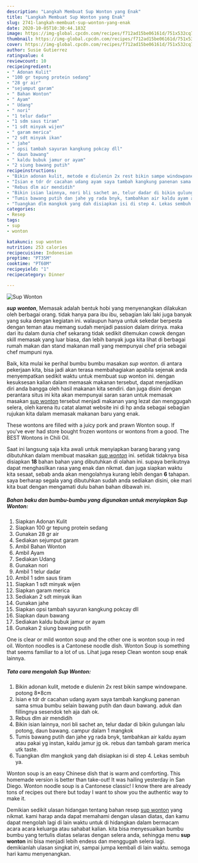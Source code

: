```yaml
---
description: "Langkah Membuat Sup Wonton yang Enak"
title: "Langkah Membuat Sup Wonton yang Enak"
slug: 2741-langkah-membuat-sup-wonton-yang-enak
date: 2020-10-05T10:30:44.183Z
image: https://img-global.cpcdn.com/recipes/f712ad15be06161d/751x532cq70/sup-wonton-foto-resep-utama.jpg
thumbnail: https://img-global.cpcdn.com/recipes/f712ad15be06161d/751x532cq70/sup-wonton-foto-resep-utama.jpg
cover: https://img-global.cpcdn.com/recipes/f712ad15be06161d/751x532cq70/sup-wonton-foto-resep-utama.jpg
author: Susie Gutierrez
ratingvalue: 4
reviewcount: 10
recipeingredient:
- " Adonan Kulit"
- "100 gr tepung protein sedang"
- "28 gr air"
- "sejumput garam"
- " Bahan Wonton"
- " Ayam"
- " Udang"
- " nori"
- "1 telur dadar"
- "1 sdm saus tiram"
- "1 sdt minyak wijen"
- " garam merica"
- "2 sdt minyak ikan"
- " jahe"
- " opsi tambah sayuran kangkung pokcay dll"
- " daun bawang"
- " kaldu bubuk jamur or ayam"
- "2 siung bawang putih"
recipeinstructions:
- "Bikin adonan kulit, metode e diulenin 2x rest bikin sampe windowpane. potong 8*8cm"
- "Isian e tdr dr cacahan udang ayam saya tambah kangkung panenan sama smua bumbu selain bawang putih dan daun bawang. aduk dan fillingnya sesendok teh aja dah ok."
- "Rebus dlm air mendidih"
- "Bikin isian lainnya, nori bli sachet an, telur dadar di bikin gulungan lalu potong, daun bawang. campur dalam 1 mangkok"
- "Tumis bawang putih dan jahe yg rada bnyk, tambahkan air kaldu ayam atau pakai yg instan, kaldu jamur jg ok. rebus dan tambah garam merica utk taste."
- "Tuangkan dlm mangkok yang dah disiapkan isi di step 4. Lekas sembuh ya."
categories:
- Resep
tags:
- sup
- wonton

katakunci: sup wonton 
nutrition: 253 calories
recipecuisine: Indonesian
preptime: "PT35M"
cooktime: "PT60M"
recipeyield: "1"
recipecategory: Dinner

---
```



![Sup Wonton](https://img-global.cpcdn.com/recipes/f712ad15be06161d/751x532cq70/sup-wonton-foto-resep-utama.jpg)

<b><i>sup wonton</i></b>, Memasak adalah bentuk hobi yang menyenangkan dilakukan oleh berbagai orang. tidak hanya para ibu ibu, sebagian laki laki juga banyak yang suka dengan kegiatan ini. walaupun hanya untuk sekedar berpesta dengan teman atau memang sudah menjadi passion dalam dirinya. maka dari itu dalam dunia chef sekarang tidak sedikit ditemukan cowok dengan skill memasak yang luar biasa, dan lebih banyak juga kita lihat di berbagai rumah makan dan stand makanan mall yang mempunyai chef pria sebagai chef mumpuni nya.

Baik, kita mulai ke perihal bumbu bumbu masakan <i>sup wonton</i>. di antara pekerjaan kita, bisa jadi akan terasa membahagiakan apabila sejenak anda menyempatkan sedikit waktu untuk membuat sup wonton ini. dengan kesuksesan kalian dalam memasak makanan tersebut, dapat menjadikan diri anda bangga oleh hasil makanan kita sendiri. dan juga disini dengan perantara situs ini kita akan mempunyai saran saran untuk memasak masakan <u>sup wonton</u> tersebut menjadi makanan yang lezat dan menggugah selera, oleh karena itu catat alamat website ini di hp anda sebagai sebagian rujukan kita dalam memasak makanan baru yang enak.

These wontons are filled with a juicy pork and prawn Wonton soup. If you&#39;ve ever had store bought frozen wontons or wontons from a good. The BEST Wontons in Chili Oil.


Saat ini langsung saja kita awali untuk menyiapkan barang barang yang dibutuhkan dalam membuat masakan <u><i>sup wonton</i></u> ini. setidak tidaknya bisa disiapkan <b>18</b> bahan bahan yang dibutuhkan di olahan ini. supaya berikutnya dapat menghasilkan rasa yang enak dan nikmat. dan juga siapkan waktu kita sesaat, sebab anda akan mengolahnya kurang lebih dengan <b>6</b> tahapan. saya berharap segala yang dibutuhkan sudah anda sediakan disini, oke mari kita buat dengan mengamati dulu bahan bahan dibawah ini.

<!--inarticleads1-->

##### Bahan baku dan bumbu-bumbu yang digunakan untuk menyiapkan Sup Wonton:

1. Siapkan  Adonan Kulit
1. Siapkan 100 gr tepung protein sedang
1. Gunakan 28 gr air
1. Sediakan sejumput garam
1. Ambil  Bahan Wonton
1. Ambil  Ayam
1. Sediakan  Udang
1. Gunakan  nori
1. Ambil 1 telur dadar
1. Ambil 1 sdm saus tiram
1. Siapkan 1 sdt minyak wijen
1. Siapkan  garam merica
1. Sediakan 2 sdt minyak ikan
1. Gunakan  jahe
1. Siapkan  opsi tambah sayuran kangkung pokcay dll
1. Siapkan  daun bawang
1. Sediakan  kaldu bubuk jamur or ayam
1. Gunakan 2 siung bawang putih


One is clear or mild wonton soup and the other one is wonton soup in red oil. Wonton noodles is a Cantonese noodle dish. Wonton Soup is something that seems familiar to a lot of us. Lihat juga resep Clean wonton soup enak lainnya. 

<!--inarticleads2-->

##### Tata cara mengolah Sup Wonton:

1. Bikin adonan kulit, metode e diulenin 2x rest bikin sampe windowpane. potong 8*8cm
1. Isian e tdr dr cacahan udang ayam saya tambah kangkung panenan sama smua bumbu selain bawang putih dan daun bawang. aduk dan fillingnya sesendok teh aja dah ok.
1. Rebus dlm air mendidih
1. Bikin isian lainnya, nori bli sachet an, telur dadar di bikin gulungan lalu potong, daun bawang. campur dalam 1 mangkok
1. Tumis bawang putih dan jahe yg rada bnyk, tambahkan air kaldu ayam atau pakai yg instan, kaldu jamur jg ok. rebus dan tambah garam merica utk taste.
1. Tuangkan dlm mangkok yang dah disiapkan isi di step 4. Lekas sembuh ya.


Wonton soup is an easy Chinese dish that is warm and comforting. This homemade version is better than take-out! It was hailing yesterday in San Diego. Wonton noodle soup is a Cantonese classic! I know there are already tons of recipes out there but today I want to show you the authentic way to make it. 

Demikian sedikit ulasan hidangan tentang bahan resep <u>sup wonton</u> yang nikmat. kami harap anda dapat memahami dengan ulasan diatas, dan kamu dapat mengolah lagi di lain waktu untuk di hidangkan dalam bermacam acara acara keluarga atau sahabat kalian. kita bisa menyesuaikan bumbu bumbu yang tertulis diatas selaras dengan selera anda, sehingga menu <b>sup wonton</b> ini bisa menjadi lebih endess dan menggugah selera lagi. demikianlah ulasan singkat ini, sampai jumpa kembali di lain waktu. semoga hari kamu menyenangkan.
